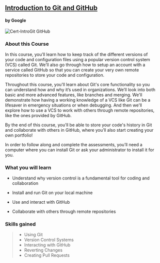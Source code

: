 ## [Introduction to Git and GitHub](https://www.coursera.org/learn/introduction-git-github?specialization=google-it-automation)

#### by Google
![Cert-IntroGit GitHub](https://github.com/cleatherbury/Google_IT_Automation/assets/49545285/c3b0f70c-f8dd-48c6-9ffb-83ec1e6d6594)

### About this Course
In this course, you’ll learn how to keep track of the different versions of your code and configuration files using a popular version control system (VCS) called Git. We'll also go through how to setup an account with a service called GitHub so that you can create your very own remote repositories to store your code and configuration. 

Throughout this course, you'll learn about Git's core functionality so you can understand how and why it’s used in organizations. We’ll look into both basic and more advanced features, like branches and merging. We'll demonstrate how having a working knowledge of a VCS like Git can be a lifesaver in emergency situations or when debugging. And then we'll explore how to use a VCS to work with others through remote repositories, like the ones provided by GitHub.

By the end of this course, you'll be able to store your code's history in Git and collaborate with others in GitHub, where you’ll also start creating your own portfolio! 

In order to follow along and complete the assessments, you’ll need a computer where you can install Git or ask your administrator to install it for you.

### What you will learn
* Understand why version control is a fundamental tool for coding and collaboration

* Install and run Git on your local machine 

* Use and interact with GitHub 

* Collaborate with others through remote repositories

### Skills gained
>* Using Git
>* Version Control Systems
>* Interacting with GitHub
>* Reverting Changes
>* Creating Pull Requests


